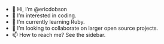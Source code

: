 - 👋 Hi, I’m @ericdobson
- 👀 I’m interested in coding.
- 🌱 I’m currently learning Ruby.
- 💞️ I’m looking to collaborate on larger open source projects.
- 📫 How to reach me? See the sidebar.

<!---
ericdobson/ericdobson is a ✨ special ✨ repository because its `README.md` (this file) appears on your GitHub profile.
You can click the Preview link to take a look at your changes.
--->
